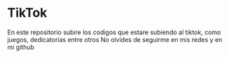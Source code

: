 # TikTok
En este repositorio subire los codigos que estare subiendo al tiktok, como juegos, dedicatorias entre otros
No olvides de seguirme en mis redes y en mi github
